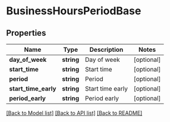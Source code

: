 # BusinessHoursPeriodBase

## Properties
Name | Type | Description | Notes
------------ | ------------- | ------------- | -------------
**day_of_week** | **string** | Day of week | [optional] 
**start_time** | **string** | Start time | [optional] 
**period** | **string** | Period | [optional] 
**start_time_early** | **string** | Start time early | [optional] 
**period_early** | **string** | Period early | [optional] 

[[Back to Model list]](../README.md#documentation-for-models) [[Back to API list]](../README.md#documentation-for-api-endpoints) [[Back to README]](../README.md)


